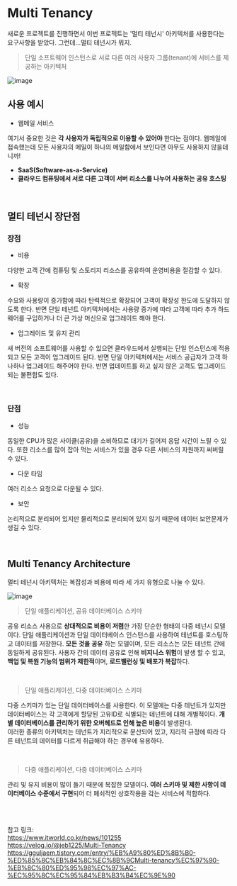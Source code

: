 # Multi Tenancy

새로운 프로젝트를 진행하면서 이번 프로젝트는 '멀티 테넌시' 아키텍처를 사용한다는 요구사항을 받았다. 그런데...멀티 테넌시가 뭐지.   

> 단일 소프트웨어 인스턴스로 서로 다른 여러 사용자 그룹(tenant)에 서비스를 제공하는 아키텍처

![image](https://user-images.githubusercontent.com/45115557/198045109-5c2c0242-b1a2-4fdd-b6a9-f5502590115f.png)

## 사용 예시

* 웹메일 서비스 

여기서 중요한 것은 **각 사용자가 독립적으로 이용할 수 있어야** 한다는 점이다. 웹메일에 접속했는데 모든 사용자의 메일이 하나의 메일함에서 보인다면 아무도 사용하지 않을테니까!   

* **SaaS(Software-as-a-Service)**
* **클라우드 컴퓨팅에서 서로 다른 고객이 서버 리소스를 나누어 사용하는 공유 호스팅**

</br>

## 멀티 테넌시 장단점

### 장점

* 비용

다양한 고객 간에 컴퓨팅 및 스토리지 리소스를 공유하여 운영비용을 절감할 수 있다. 

* 확장

수요와 사용량이 증가함에 따라 탄력적으로 확장되어 고객이 확장성 한도에 도달하지 않도록 한다. 반면 단일 테넌트 아키텍처에서는 사용량 증가에 따라 고객에 따라 추가 하드웨어를 구입하거나 더 큰 가상 머신으로 업그레이드 해야 한다. 

* 업그레이드 및 유지 관리

새 버전의 소프트웨어를 사용할 수 있으면 클라우드에서 실행되는 단일 인스턴스에 적용되고 모든 고객이 업그레이드 된다. 반면 단일 아키텍처에서는 서비스 공급자가 고객 하나하나 업그레이드 해주어야 한다. 반면 업데이트를 하고 싶지 않은 고객도 업그레이드 되는 불편함도 있다. 

</br>

### 단점

* 성능

동일한 CPU가 많은 사이클(공유)을 소비하므로 대기가 길어져 응답 시간이 느릴 수 있다. 또한 리소스를 많이 잡아 먹는 서비스가 있을 경우 다른 서비스의 자원까지 써버릴 수 있다. 

* 다운 타임

여러 리소스 요청으로 다운될 수 있다. 

* 보안

논리적으로 분리되어 있지만 물리적으로 분리되어 있지 않기 때문에 데이터 보안문제가 생길 수 있다. 

</br>

## Multi Tenancy Architecture

멀티 테넌시 아키텍처는 복잡성과 비용에 따라 세 가지 유형으로 나눌 수 있다. 

![image](https://user-images.githubusercontent.com/45115557/198058293-7b95c759-b12d-4de4-b8c1-38f1dbf8cf0f.png)

> 단일 애플리케이션, 공유 데이터베이스 스키마

공유 리소스 사용으로 **상대적으로 비용이 저렴**한 가장 단순한 형태의 다중 테넌시 모델이다. 단일 애플리케이션과 단일 데이터베이스 인스턴스를 사용하여 테넌트를 호스팅하고 데이터를 저장한다.
**모든 것을 공유** 하는 모델이며, 모든 리소스는 모든 테넌트 간에 동일하게 공유된다. 사용자 간의 데이터 공유로 인해 **비지니스 위험**이 발생 할 수 있고, **백업 및 복원 기능의 범위가 제한적**이며, **로드밸런싱 및 배포가 복잡**하다. 

</br>

> 단일 애플리케이션, 다중 데이터베이스 스키마

다중 스키마가 있는 단일 데이터베이스를 사용한다. 이 모델에는 다중 테넌트가 있지만 데이터베이스는 각 고객에게 할당된 고유ID로 식별되는 테넌트에 대해 개별적이다. **개별 데이터베이스를 관리하기 위한 오버헤드로 인해 높은 비용**이 발생된다.    
이러한 종류의 아키텍처는 테넌트가 지리적으로 분산되어 있고, 지리적 규정에 따라 다른 테넌트의 데이터를 다르게 취급해야 하는 경우에 유용하다. 

</br>

> 다중 애플리케이션, 다중 데이터베이스 스키마

관리 및 유지 비용이 많이 들기 때문에 복잡한 모델이다. **여러 스키마 및 제한 사항이 데이터베이스 수준에서 구현**되어 더 폐쇠적인 상호작용을 갘는 서비스에 적합하다. 


</br></br>


참고 링크:    
https://www.itworld.co.kr/news/101255   
https://velog.io/@jeb1225/Multi-Tenancy   
https://gguljaem.tistory.com/entry/%EB%A9%80%ED%8B%B0-%ED%85%8C%EB%84%8C%EC%8B%9CMulti-tenancy%EC%97%90-%EB%8C%80%ED%95%98%EC%97%AC-%EC%95%8C%EC%95%84%EB%B3%B4%EC%9E%90
